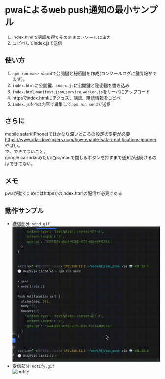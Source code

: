 # pwaによるweb push通知の最小サンプル

1. index.htmlで購読を得てそのままコンソールに出力
2. コピペしてindex.jsで送信

## 使い方
1. `npm run make-vapid`で公開鍵と秘密鍵を作成(コンソールログに鍵情報がでます)。
2. `index.html`に公開鍵、`index.js`に公開鍵と秘密鍵を書き込み
3. `index.html`,`manifest.json`,`service-worker.js`をサーバにアップロード
4. httpsでindex.htmlにアクセス、購読、購読情報をコピペ
5. `index.js`を4の内容で編集して`npm run send`で送信

## さらに
mobile safari(iPhone)ではかなり深いところの設定の変更が必要  
https://www.xda-developers.com/how-enable-safari-notifications-iphone/  
やばい。  
で、できてないこと。  
google calendarみたいにpc/macで閉じるボタンを押すまで通知が出続けるのはできてない。

## メモ
pwaが動くためにはhttpsでのindex.htmlの配信が必要である

## 動作サンプル
- 送信部分: `send.gif` <br/> ![send](./send.gif)
- 受信部分: `notify.gif` <br/> ![nofity](./notify.gif)


